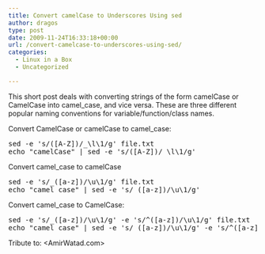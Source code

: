 ```yaml
---
title: Convert camelCase to Underscores Using sed
author: dragos
type: post
date: 2009-11-24T16:33:18+00:00
url: /convert-camelcase-to-underscores-using-sed/
categories:
  - Linux in a Box
  - Uncategorized

---
```

This short post deals with converting strings of the form camelCase or CamelCase into camel_case, and vice versa. These are three different popular naming conventions for variable/function/class names.<!--more-->

Convert CamelCase or camelCase to camel_case:

<pre class="prettyprint">sed -e 's/([A-Z])/_\l\1/g' file.txt
echo "camelCase" | sed -e 's/([A-Z])/_\l\1/g'</pre>

Convert camel_case to camelCase

<pre class="prettyprint">sed -e 's/_([a-z])/\u\1/g' file.txt
echo "camel_case" | sed -e 's/_([a-z])/\u\1/g'</pre>

Convert camel_case to CamelCase:

<pre class="prettyprint">sed -e 's/_([a-z])/\u\1/g' -e 's/^([a-z])/\u\1/g' file.txt
echo "camel_case" | sed -e 's/_([a-z])/\u\1/g' -e 's/^([a-z])/\u\1/g'</pre>

Tribute to: <AmirWatad.com>